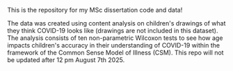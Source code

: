 This is the repository for my MSc dissertation code and data!

The data was created using content analysis on children's drawings of what they think COVID-19 looks like (drawings are not included in this dataset). The analysis consists of ten non-parametric Wilcoxon tests to see how age impacts children's accuracy in their understanding of COVID-19 within the framework of the Common Sense Model of Illness (CSM). This repo will not be updated after 12 pm August 7th 2025.
